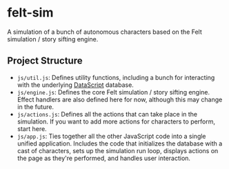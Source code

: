 # felt-sim
A simulation of a bunch of autonomous characters based on the Felt simulation / story sifting engine.

## Project Structure
* `js/util.js`: Defines utility functions, including a bunch for interacting with the underlying [DataScript](https://github.com/tonsky/datascript) database.
* `js/engine.js`: Defines the core Felt simulation / story sifting engine. Effect handlers are also defined here for now, although this may change in the future.
* `js/actions.js`: Defines all the actions that can take place in the simulation. If you want to add more actions for characters to perform, start here.
* `js/app.js`: Ties together all the other JavaScript code into a single unified application. Includes the code that initializes the database with a cast of characters, sets up the simulation run loop, displays actions on the page as they're performed, and handles user interaction.
